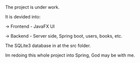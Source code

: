 The project is under work.

It is devided into:

-> Frontend - JavaFX UI

-> Backend - Server side, Spring boot, users, books, etc.

The SQLite3 database in at the src folder.

Im redoing this whole project into Spring, God may be with me.
